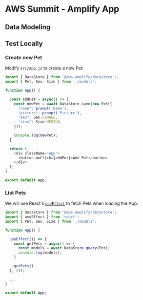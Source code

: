 # AWS Summit - Amplify App

## Data Modeling

## Test Locally

### Create new Pet

Modify `src/App.js` to create a new Pet:

```javascript
import { DataStore } from '@aws-amplify/datastore';
import { Pet, Sex, Size } from './models';

function App() {

  const addPet = async() => {
    const newPet = await DataStore.save(new Pet({
      "name": prompt('Name'),
      "picture": prompt('Picture'),
      "sex": Sex.FEMALE,
      "size": Size.MEDIUM,
    }));

    console.log(newPet);
  }

  return (
    <div className="App">
      <button onClick={addPet}>Add Pet</button>
    </div>
  );
}

export default App;
```

### List Pets

We will use React's [`useEffect`](https://reactjs.org/docs/hooks-effect.html) to fetch Pets when loading the App:

```javascript
import { DataStore } from '@aws-amplify/datastore';
import { useEffect } from 'react';
import { Pet, Sex, Size } from './models';

function App() {

  useEffect(() => {
    const getPets = async() => {
      const models = await DataStore.query(Pet);
      console.log(models);
    }

    getPets()
  }, []);

  ...
}

export default App;
```
